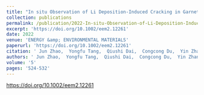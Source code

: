 ```yaml
---
title: "In situ Observation of Li Deposition-Induced Cracking in Garnet Solid Electrolytes"
collection: publications
permalink: /publication/2022-In-situ-Observation-of-Li-Deposition-Induced-Cracking-in-Garnet-Solid-Electrolytes
excerpt: 'https://doi.org/10.1002/eem2.12261'
date: 2022
venue: 'ENERGY &amp; ENVIRONMENTAL MATERIALS'
paperurl: 'https://doi.org/10.1002/eem2.12261'
citation: ' Jun Zhao,  Yongfu Tang,  Qiushi Dai,  Congcong Du,  Yin Zhang,  Dingchuan Xue,  Tianwu Chen,  Jingzhao Chen,  Bo Wang,  Jingming Yao,  Ning Zhao,  Yanshuai Li,  Shuman Xia,  Xiangxin Guo,  Stephen Harris,  Liqiang Zhang,  Sulin Zhang,  Ting Zhu,  Jianyu Huang, &quot;In situ Observation of Li Deposition-Induced Cracking in Garnet Solid Electrolytes.&quot; ENERGY &amp;amp; ENVIRONMENTAL MATERIALS, 5, 524-532, 2022.'
authors: ' Jun Zhao,  Yongfu Tang,  Qiushi Dai,  Congcong Du,  Yin Zhang,  Dingchuan Xue,  Tianwu Chen,  Jingzhao Chen,  Bo Wang,  Jingming Yao,  Ning Zhao,  Yanshuai Li,  Shuman Xia,  Xiangxin Guo,  Stephen Harris,  Liqiang Zhang,  Sulin Zhang,  Ting Zhu,  Jianyu Huang, '
volume: '5'
pages: '524-532'
---
```

https://doi.org/10.1002/eem2.12261

